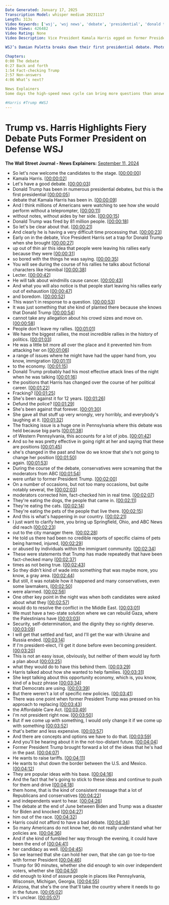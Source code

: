 ```yaml
---
Date Generated: January 17, 2025
Transcription Model: whisper medium 20231117
Length: 313s
Video Keywords: ['wsj', 'wsj news', 'debate', 'presidential', 'donald trump', 'kamala harris', 'united states', 'election', 'abc news', 'ukraine', 'gaza', 'israel', 'joe biden', 'trump', 'harris', 'trump harris news', 'trump news', 'harris news', 'trump harris debate', 'debate analysis', 'who won the debate', 'where to rewatch debate', '2024 presidential debate', 'abortion', 'immigration', 'fracking', 'pennsylvania polls', 'philadelphia', 'affordable care act', 'crime', 'trump criminal case', 'trump legal news', 'trump rally', 'harris rally', 'election debate', 'polls', 'usnews']
Video Views: 426482
Video Rating: None
Video Description: Vice President Kamala Harris egged on former President Donald Trump about crowd sizes, while Trump sought to take Harris to task for changing her political positions. 

WSJ’s Damian Paletta breaks down their first presidential debate. Photo: Saul Loeb/Agence France-Presse/Getty Images

Chapters:
0:00 The debate
0:27 Back and forth
1:54 Fact-checking Trump
2:57 Non-answers
4:06 What’s next?

News Explainers
Some days the high-speed news cycle can bring more questions than answers. WSJ’s news explainers break down the day's biggest stories into bite-size pieces to help you make sense of the news.

#Harris #Trump #WSJ
---
```


# Trump vs. Harris Highlights Fiery Debate Puts Former President on Defense  WSJ
**The Wall Street Journal - News Explainers:** [September 11, 2024](https://www.youtube.com/watch?v=fc729RZ4XM0)
*  So let's now welcome the candidates to the stage. [[00:00:00](https://www.youtube.com/watch?v=fc729RZ4XM0&t=0.0s)]
*  Kamala Harris. [[00:00:02](https://www.youtube.com/watch?v=fc729RZ4XM0&t=2.4s)]
*  Let's have a good debate. [[00:00:03](https://www.youtube.com/watch?v=fc729RZ4XM0&t=3.6s)]
*  Donald Trump has been in numerous presidential debates, but this is the first presidential [[00:00:05](https://www.youtube.com/watch?v=fc729RZ4XM0&t=5.6000000000000005s)]
*  debate that Kamala Harris has been in. [[00:00:09](https://www.youtube.com/watch?v=fc729RZ4XM0&t=9.38s)]
*  And I think millions of Americans were watching to see how she would perform without a teleprompter, [[00:00:11](https://www.youtube.com/watch?v=fc729RZ4XM0&t=11.76s)]
*  without notes, without aides by her side. [[00:00:15](https://www.youtube.com/watch?v=fc729RZ4XM0&t=15.88s)]
*  Donald Trump was fired by 81 million people. [[00:00:18](https://www.youtube.com/watch?v=fc729RZ4XM0&t=18.080000000000002s)]
*  So let's be clear about that. [[00:00:21](https://www.youtube.com/watch?v=fc729RZ4XM0&t=21.8s)]
*  And clearly he is having a very difficult time processing that. [[00:00:23](https://www.youtube.com/watch?v=fc729RZ4XM0&t=23.5s)]
*  Early on in the debate, Vice President Harris set a trap for Donald Trump when she brought [[00:00:27](https://www.youtube.com/watch?v=fc729RZ4XM0&t=27.2s)]
*  up out of thin air this idea that people were leaving his rallies early because they were [[00:00:31](https://www.youtube.com/watch?v=fc729RZ4XM0&t=31.8s)]
*  so bored with the things he was saying. [[00:00:35](https://www.youtube.com/watch?v=fc729RZ4XM0&t=35.82s)]
*  You will see during the course of his rallies he talks about fictional characters like Hannibal [[00:00:38](https://www.youtube.com/watch?v=fc729RZ4XM0&t=38.32s)]
*  Lecter. [[00:00:42](https://www.youtube.com/watch?v=fc729RZ4XM0&t=42.68s)]
*  He will talk about windmills cause cancer. [[00:00:43](https://www.youtube.com/watch?v=fc729RZ4XM0&t=43.84s)]
*  And what you will also notice is that people start leaving his rallies early out of exhaustion [[00:00:47](https://www.youtube.com/watch?v=fc729RZ4XM0&t=47.120000000000005s)]
*  and boredom. [[00:00:52](https://www.youtube.com/watch?v=fc729RZ4XM0&t=52.0s)]
*  This wasn't in response to a question. [[00:00:53](https://www.youtube.com/watch?v=fc729RZ4XM0&t=53.0s)]
*  It was just something that she kind of planted there because she knows that Donald Trump [[00:00:54](https://www.youtube.com/watch?v=fc729RZ4XM0&t=54.46s)]
*  cannot take any allegation about his crowd sizes and move on. [[00:00:58](https://www.youtube.com/watch?v=fc729RZ4XM0&t=58.02s)]
*  People don't leave my rallies. [[00:01:01](https://www.youtube.com/watch?v=fc729RZ4XM0&t=61.94s)]
*  We have the biggest rallies, the most incredible rallies in the history of politics. [[00:01:03](https://www.youtube.com/watch?v=fc729RZ4XM0&t=63.1s)]
*  He was a little bit more all over the place and it prevented him from attacking her on [[00:01:06](https://www.youtube.com/watch?v=fc729RZ4XM0&t=66.78s)]
*  a range of issues where he might have had the upper hand from, you know, immigration [[00:01:11](https://www.youtube.com/watch?v=fc729RZ4XM0&t=71.86s)]
*  to the economy. [[00:01:15](https://www.youtube.com/watch?v=fc729RZ4XM0&t=75.98s)]
*  Donald Trump probably had his most effective attack lines of the night when he was talking [[00:01:16](https://www.youtube.com/watch?v=fc729RZ4XM0&t=76.98s)]
*  the positions that Harris has changed over the course of her political career. [[00:01:22](https://www.youtube.com/watch?v=fc729RZ4XM0&t=82.22s)]
*  Fracking? [[00:01:25](https://www.youtube.com/watch?v=fc729RZ4XM0&t=85.86s)]
*  She's been against it for 12 years. [[00:01:26](https://www.youtube.com/watch?v=fc729RZ4XM0&t=86.86s)]
*  Defund the police? [[00:01:29](https://www.youtube.com/watch?v=fc729RZ4XM0&t=89.42s)]
*  She's been against that forever. [[00:01:30](https://www.youtube.com/watch?v=fc729RZ4XM0&t=90.7s)]
*  She gave all that stuff up very wrongly, very horribly, and everybody's laughing at it. [[00:01:32](https://www.youtube.com/watch?v=fc729RZ4XM0&t=92.62s)]
*  The fracking issue is a huge one in Pennsylvania where this debate was held because big parts [[00:01:38](https://www.youtube.com/watch?v=fc729RZ4XM0&t=98.86000000000001s)]
*  of Western Pennsylvania, this accounts for a lot of jobs. [[00:01:42](https://www.youtube.com/watch?v=fc729RZ4XM0&t=102.86000000000001s)]
*  And so he was pretty effective in going right at her and saying that these are positions [[00:01:45](https://www.youtube.com/watch?v=fc729RZ4XM0&t=105.98s)]
*  she's changed in the past and how do we know that she's not going to change her position [[00:01:50](https://www.youtube.com/watch?v=fc729RZ4XM0&t=110.26s)]
*  again. [[00:01:53](https://www.youtube.com/watch?v=fc729RZ4XM0&t=113.94000000000001s)]
*  During the course of the debate, conservatives were screaming that the moderators from ABC [[00:01:54](https://www.youtube.com/watch?v=fc729RZ4XM0&t=114.94s)]
*  were unfair to former President Trump. [[00:02:00](https://www.youtube.com/watch?v=fc729RZ4XM0&t=120.02000000000001s)]
*  On a number of occasions, but not too many occasions, but quite notably several, the [[00:02:03](https://www.youtube.com/watch?v=fc729RZ4XM0&t=123.02000000000001s)]
*  moderators corrected him, fact-checked him in real time. [[00:02:07](https://www.youtube.com/watch?v=fc729RZ4XM0&t=127.82000000000001s)]
*  They're eating the dogs, the people that came in. [[00:02:11](https://www.youtube.com/watch?v=fc729RZ4XM0&t=131.42000000000002s)]
*  They're eating the cats. [[00:02:14](https://www.youtube.com/watch?v=fc729RZ4XM0&t=134.18s)]
*  They're eating the pets of the people that live there. [[00:02:15](https://www.youtube.com/watch?v=fc729RZ4XM0&t=135.74s)]
*  And this is what's happening in our country. [[00:02:21](https://www.youtube.com/watch?v=fc729RZ4XM0&t=141.54000000000002s)]
*  I just want to clarify here, you bring up Springfield, Ohio, and ABC News did reach [[00:02:23](https://www.youtube.com/watch?v=fc729RZ4XM0&t=143.82000000000002s)]
*  out to the city manager there. [[00:02:28](https://www.youtube.com/watch?v=fc729RZ4XM0&t=148.22s)]
*  He told us there had been no credible reports of specific claims of pets being harmed, injured, [[00:02:29](https://www.youtube.com/watch?v=fc729RZ4XM0&t=149.74s)]
*  or abused by individuals within the immigrant community. [[00:02:34](https://www.youtube.com/watch?v=fc729RZ4XM0&t=154.62s)]
*  These were statements that Trump has made repeatedly that have been fact-checked many [[00:02:37](https://www.youtube.com/watch?v=fc729RZ4XM0&t=157.74s)]
*  times as not being true. [[00:02:43](https://www.youtube.com/watch?v=fc729RZ4XM0&t=163.17999999999998s)]
*  So they didn't kind of wade into something that was maybe more, you know, a gray area. [[00:02:44](https://www.youtube.com/watch?v=fc729RZ4XM0&t=164.82s)]
*  But still, it was notable how it happened and many conservatives, even some lawmakers, [[00:02:50](https://www.youtube.com/watch?v=fc729RZ4XM0&t=170.14s)]
*  were alarmed. [[00:02:56](https://www.youtube.com/watch?v=fc729RZ4XM0&t=176.42s)]
*  One other key point in the night was when both candidates were asked about what they [[00:02:57](https://www.youtube.com/watch?v=fc729RZ4XM0&t=177.42s)]
*  would do to resolve the conflict in the Middle East. [[00:03:01](https://www.youtube.com/watch?v=fc729RZ4XM0&t=181.06s)]
*  We must have a two-state solution where we can rebuild Gaza, where the Palestinians have [[00:03:03](https://www.youtube.com/watch?v=fc729RZ4XM0&t=183.73999999999998s)]
*  Security, self-determination, and the dignity they so rightly deserve. [[00:03:09](https://www.youtube.com/watch?v=fc729RZ4XM0&t=189.82s)]
*  I will get that settled and fast, and I'll get the war with Ukraine and Russia ended. [[00:03:14](https://www.youtube.com/watch?v=fc729RZ4XM0&t=194.22s)]
*  If I'm president-elect, I'll get it done before even becoming president. [[00:03:20](https://www.youtube.com/watch?v=fc729RZ4XM0&t=200.26s)]
*  This is not an easy issue, obviously, but neither of them would lay forth a plan about [[00:03:25](https://www.youtube.com/watch?v=fc729RZ4XM0&t=205.26s)]
*  what they would do to have this behind them. [[00:03:29](https://www.youtube.com/watch?v=fc729RZ4XM0&t=209.85999999999999s)]
*  Harris talked about how she wanted to help families. [[00:03:31](https://www.youtube.com/watch?v=fc729RZ4XM0&t=211.98s)]
*  She kept talking about this opportunity economy, which is, you know, kind of a buzz phrase [[00:03:34](https://www.youtube.com/watch?v=fc729RZ4XM0&t=214.74s)]
*  that Democrats are using. [[00:03:39](https://www.youtube.com/watch?v=fc729RZ4XM0&t=219.54000000000002s)]
*  But there weren't a lot of specific new policies. [[00:03:41](https://www.youtube.com/watch?v=fc729RZ4XM0&t=221.58s)]
*  There was one point when former President Trump was pressed on his approach to replacing [[00:03:43](https://www.youtube.com/watch?v=fc729RZ4XM0&t=223.74s)]
*  the Affordable Care Act. [[00:03:49](https://www.youtube.com/watch?v=fc729RZ4XM0&t=229.20000000000002s)]
*  I'm not president right now. [[00:03:50](https://www.youtube.com/watch?v=fc729RZ4XM0&t=230.58s)]
*  But if we come up with something, I would only change it if we come up with something [[00:03:52](https://www.youtube.com/watch?v=fc729RZ4XM0&t=232.62s)]
*  that's better and less expensive. [[00:03:57](https://www.youtube.com/watch?v=fc729RZ4XM0&t=237.78s)]
*  And there are concepts and options we have to do that. [[00:03:59](https://www.youtube.com/watch?v=fc729RZ4XM0&t=239.92000000000002s)]
*  And you'll be hearing about it in the not-too-distant future. [[00:04:04](https://www.youtube.com/watch?v=fc729RZ4XM0&t=244.38000000000002s)]
*  Former President Trump brought forward a lot of the ideas that he's had in the past. [[00:04:07](https://www.youtube.com/watch?v=fc729RZ4XM0&t=247.26000000000002s)]
*  He wants to raise tariffs. [[00:04:11](https://www.youtube.com/watch?v=fc729RZ4XM0&t=251.42000000000002s)]
*  He wants to shut down the border between the U.S. and Mexico. [[00:04:12](https://www.youtube.com/watch?v=fc729RZ4XM0&t=252.86s)]
*  They are popular ideas with his base. [[00:04:16](https://www.youtube.com/watch?v=fc729RZ4XM0&t=256.26s)]
*  And the fact that he's going to stick to these ideas and continue to push for them and drive [[00:04:18](https://www.youtube.com/watch?v=fc729RZ4XM0&t=258.7s)]
*  them home, that is the kind of consistent message that a lot of Republicans and conservatives [[00:04:22](https://www.youtube.com/watch?v=fc729RZ4XM0&t=262.38s)]
*  and independents want to hear. [[00:04:26](https://www.youtube.com/watch?v=fc729RZ4XM0&t=266.54s)]
*  The debate at the end of June between Biden and Trump was a disaster for Biden and knocked [[00:04:27](https://www.youtube.com/watch?v=fc729RZ4XM0&t=267.90000000000003s)]
*  him out of the race. [[00:04:32](https://www.youtube.com/watch?v=fc729RZ4XM0&t=272.82s)]
*  Harris could not afford to have a bad debate. [[00:04:34](https://www.youtube.com/watch?v=fc729RZ4XM0&t=274.06s)]
*  So many Americans do not know her, do not really understand what her policies are. [[00:04:36](https://www.youtube.com/watch?v=fc729RZ4XM0&t=276.65999999999997s)]
*  And if she kind of fumbled her way through the evening, it could have been the end of [[00:04:41](https://www.youtube.com/watch?v=fc729RZ4XM0&t=281.38s)]
*  her candidacy as well. [[00:04:45](https://www.youtube.com/watch?v=fc729RZ4XM0&t=285.06s)]
*  So we learned that she can hold her own, that she can go toe-to-toe with former President [[00:04:46](https://www.youtube.com/watch?v=fc729RZ4XM0&t=286.82s)]
*  Trump for 90 minutes, whether she did enough to win over independent voters, whether she [[00:04:50](https://www.youtube.com/watch?v=fc729RZ4XM0&t=290.85999999999996s)]
*  did enough to kind of assure people in places like Pennsylvania, Wisconsin, Michigan, Georgia, [[00:04:55](https://www.youtube.com/watch?v=fc729RZ4XM0&t=295.58s)]
*  Arizona, that she's the one that'll take the country where it needs to go in the future. [[00:05:02](https://www.youtube.com/watch?v=fc729RZ4XM0&t=302.46s)]
*  It's unclear. [[00:05:07](https://www.youtube.com/watch?v=fc729RZ4XM0&t=307.82s)]
